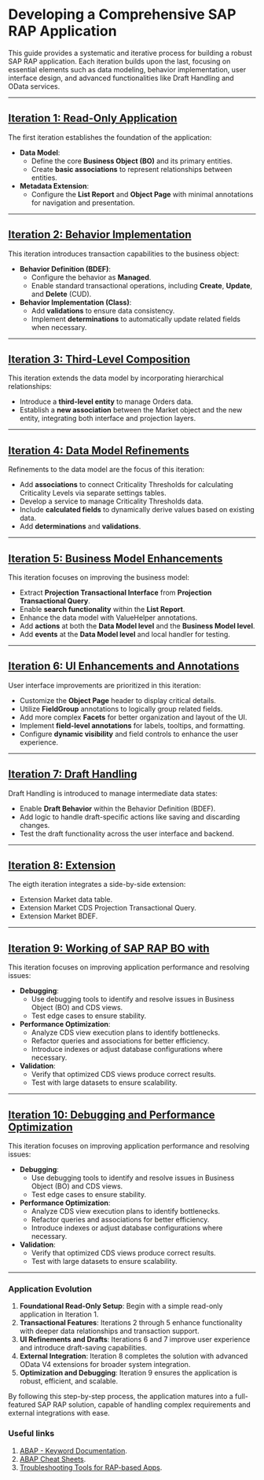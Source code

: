 # Developing a Comprehensive SAP RAP Application

This guide provides a systematic and iterative process for building a robust SAP RAP application. Each iteration builds upon the last, focusing on essential elements such as data modeling, behavior implementation, user interface design, and advanced functionalities like Draft Handling and OData services.

---

## [Iteration 1: Read-Only Application](./1st_iteration/notes.md)

The first iteration establishes the foundation of the application:

- **Data Model**:
  - Define the core **Business Object (BO)** and its primary entities.
  - Create **basic associations** to represent relationships between entities.
- **Metadata Extension**:
  - Configure the **List Report** and **Object Page** with minimal annotations for navigation and presentation.

---

## [Iteration 2: Behavior Implementation](./2ond_iteration/notes.md)

This iteration introduces transaction capabilities to the business object:

- **Behavior Definition (BDEF)**:
  - Configure the behavior as **Managed**.
  - Enable standard transactional operations, including **Create**, **Update**, and **Delete** (CUD).
- **Behavior Implementation (Class)**:
  - Add **validations** to ensure data consistency.
  - Implement **determinations** to automatically update related fields when necessary.

---

## [Iteration 3: Third-Level Composition](./3rd_iteration/notes.md)

This iteration extends the data model by incorporating hierarchical relationships:

- Introduce a **third-level entity** to manage Orders data.
- Establish a **new association** between the Market object and the new entity, integrating both interface and projection layers.

---

## [Iteration 4: Data Model Refinements](./4th_iteration/notes.md)

Refinements to the data model are the focus of this iteration:

- Add **associations** to connect Criticality Thresholds for calculating Criticality Levels via separate settings tables.
- Develop a service to manage Criticality Thresholds data.
- Include **calculated fields** to dynamically derive values based on existing data.
- Add **determinations** and **validations**.

---

## [Iteration 5: Business Model Enhancements](./5th_iteration/notes.md)

This iteration focuses on improving the business model:

- Extract **Projection Transactional Interface** from **Projection Transactional Query**.
- Enable **search functionality** within the **List Report**.
- Enhance the data model with ValueHelper annotations.
- Add **actions** at both the **Data Model level** and the **Business Model level**.
- Add **events** at the **Data Model level** and local handler for testing.

---

## [Iteration 6: UI Enhancements and Annotations](./6th_iteration/notes.md)

User interface improvements are prioritized in this iteration:

- Customize the **Object Page** header to display critical details.
- Utilize **FieldGroup** annotations to logically group related fields.
- Add more complex **Facets** for better organization and layout of the UI.
- Implement **field-level annotations** for labels, tooltips, and formatting.
- Configure **dynamic visibility** and field controls to enhance the user experience.

---

## [Iteration 7: Draft Handling](./7th_iteration/notes.md)

Draft Handling is introduced to manage intermediate data states:

- Enable **Draft Behavior** within the Behavior Definition (BDEF).
- Add logic to handle draft-specific actions like saving and discarding changes.
- Test the draft functionality across the user interface and backend.

---

## [Iteration 8: Extension](./8th_iteration/notes.md)

The eigth iteration integrates a side-by-side extension:
- Extension Market data table.
- Extension Market CDS Projection Transactional Query.
- Extension Market BDEF.

---

## [Iteration 9: Working of SAP RAP BO with](./9th_iteration/notes.md)

This iteration focuses on improving application performance and resolving issues:

- **Debugging**:
  - Use debugging tools to identify and resolve issues in Business Object (BO) and CDS views.
  - Test edge cases to ensure stability.
- **Performance Optimization**:
  - Analyze CDS view execution plans to identify bottlenecks.
  - Refactor queries and associations for better efficiency.
  - Introduce indexes or adjust database configurations where necessary.
- **Validation**:
  - Verify that optimized CDS views produce correct results.
  - Test with large datasets to ensure scalability.

---

## [Iteration 10: Debugging and Performance Optimization](./10th_iteration/notes.md)

This iteration focuses on improving application performance and resolving issues:

- **Debugging**:
  - Use debugging tools to identify and resolve issues in Business Object (BO) and CDS views.
  - Test edge cases to ensure stability.
- **Performance Optimization**:
  - Analyze CDS view execution plans to identify bottlenecks.
  - Refactor queries and associations for better efficiency.
  - Introduce indexes or adjust database configurations where necessary.
- **Validation**:
  - Verify that optimized CDS views produce correct results.
  - Test with large datasets to ensure scalability.

---

### Application Evolution

1. **Foundational Read-Only Setup**: Begin with a simple read-only application in Iteration 1.
2. **Transactional Features**: Iterations 2 through 5 enhance functionality with deeper data relationships and transaction support.
3. **UI Refinements and Drafts**: Iterations 6 and 7 improve user experience and introduce draft-saving capabilities.
4. **External Integration**: Iteration 8 completes the solution with advanced OData V4 extensions for broader system integration.
5. **Optimization and Debugging**: Iteration 9 ensures the application is robust, efficient, and scalable.

By following this step-by-step process, the application matures into a full-featured SAP RAP solution, capable of handling complex requirements and external integrations with ease.


### Useful links
1. [ABAP - Keyword Documentation](https://help.sap.com/doc/abapdocu_cp_index_htm/CLOUD/en-US/ABENABAP.html).
2. [ABAP Cheat Sheets](https://github.com/SAP-samples/abap-cheat-sheets.git).
3. [Troubleshooting Tools for RAP-based Apps](https://pages.community.sap.com/topics/abap-testing-analysis/troubleshooting).